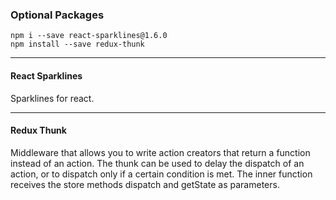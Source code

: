### Optional Packages
```
npm i --save react-sparklines@1.6.0 
npm install --save redux-thunk
```
---
#### React Sparklines 

Sparklines for react.

---
#### Redux Thunk 

Middleware that allows you to write action creators that return a function instead of an action. The thunk can be used to delay the dispatch of an action, or to dispatch only if a certain condition is met. The inner function receives the store methods dispatch and getState as parameters.